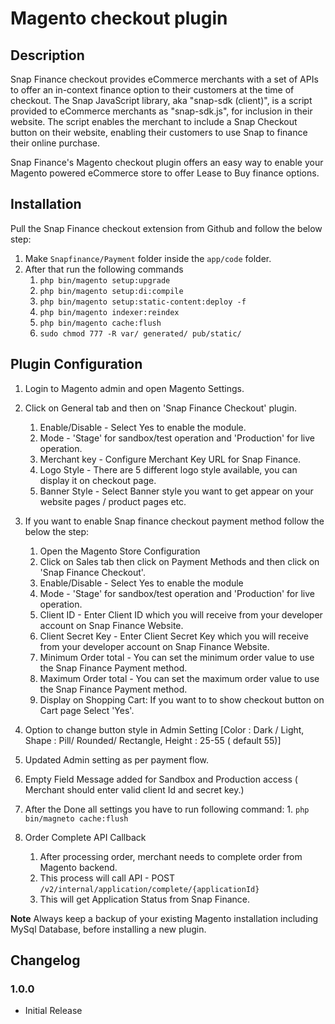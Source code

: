 # Magento checkout plugin

## Description

Snap Finance checkout provides eCommerce merchants with a set of APIs to offer an in-context finance option to their customers at the time of checkout.
The Snap JavaScript library, aka "snap-sdk (client)", is a script provided to eCommerce merchants as "snap-sdk.js", for inclusion in their website. The script enables the merchant to include a Snap Checkout button on their website, enabling their customers to use Snap to finance their online purchase.

Snap Finance's Magento checkout plugin offers an easy way to enable your Magento powered eCommerce store to offer Lease to Buy finance options.

## Installation

Pull the Snap Finance checkout extension from Github and follow the below step:

1.  Make `Snapfinance/Payment` folder inside the `app/code` folder.
2.  After that run the following commands
    1.  `php bin/magento setup:upgrade`
    2.  `php bin/magento setup:di:compile`
    3.  `php bin/magento setup:static-content:deploy -f`
    4.  `php bin/magento indexer:reindex`
    5.  `php bin/magento cache:flush`
    6.  `sudo chmod 777 -R var/ generated/ pub/static/`

## Plugin Configuration

1.  Login to Magento admin and open Magento Settings.
2.  Click on General tab and then on 'Snap Finance Checkout' plugin.
    1.  Enable/Disable - Select Yes to enable the module.
    2.  Mode - 'Stage' for sandbox/test operation and 'Production' for live operation.
    3.  Merchant key - Configure Merchant Key URL for Snap Finance.
    4.  Logo Style - There are 5 different logo style available, you can display it on checkout page.
    5.  Banner Style - Select Banner style you want to get appear on your website pages / product pages etc.
3.  If you want to enable Snap finance checkout payment method follow the below the step:
    1.  Open the Magento Store Configuration
    2.  Click on Sales tab then click on Payment Methods and then click on 'Snap Finance Checkout'.
    3.  Enable/Disable - Select Yes to enable the module
    4.  Mode - 'Stage' for sandbox/test operation and 'Production' for live operation.
    5.  Client ID - Enter Client ID which you will receive from your developer account on Snap Finance Website.
    6.  Client Secret Key - Enter Client Secret Key which you will receive from your developer account on Snap Finance Website.
    7.  Minimum Order total - You can set the minimum order value to use the Snap Finance Payment method.
    8.  Maximum Order total - You can set the maximum order value to use the Snap Finance Payment method.
    9.  Display on Shopping Cart: If you want to to show checkout button on Cart page Select 'Yes'.
   10.  Option to change button style in Admin Setting [Color : Dark / Light, Shape : Pill/ Rounded/ Rectangle, Height : 25-55 ( default 55)]
   11.  Updated Admin setting as per payment flow.
   12.	Empty Field Message added for Sandbox and Production access ( Merchant should enter valid client Id and secret key.)
	

3.  After the Done all settings you have to run following command:
    	1. `php bin/magneto cache:flush`

4.  Order Complete API Callback

    1.  After processing order, merchant needs to complete order from Magento backend.
    2.  This process will call API - POST `/v2/internal/application/complete/{applicationId}`
    3.  This will get Application Status from Snap Finance.

**Note** Always keep a backup of your existing Magento installation including MySql Database, before installing a new plugin.

## Changelog

### 1.0.0

-   Initial Release

